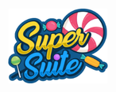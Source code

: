 <p align="center">
<img width="200" src="https://raw.githubusercontent.com/krisdb2009/documentation/master/images/supersweet.png">
</p>
